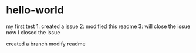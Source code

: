# hello-world
my first test
1: created a issue
2: modified this readme
3: will close the issue
now I closed the issue

created a branch
modify readme
